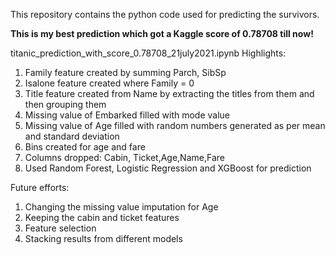 This repository contains the python code used for predicting the survivors.   

**This is my best prediction which got a  Kaggle score of 0.78708 till now!**

titanic_prediction_with_score_0.78708_21july2021.ipynb
Highlights:
1. Family feature created by summing Parch, SibSp
2. Isalone feature created where Family = 0
3. Title feature created from Name by extracting the titles from them and then grouping them
5. Missing value of Embarked filled with mode value
6. Missing value of Age filled with random numbers generated as per mean and standard deviation
7. Bins created for age and fare
8. Columns dropped: Cabin, Ticket,Age,Name,Fare
9. Used Random Forest, Logistic Regression and XGBoost for prediction

Future efforts:
1. Changing the missing value imputation for Age 
2. Keeping the cabin and ticket features
3. Feature selection
4. Stacking results from different models



